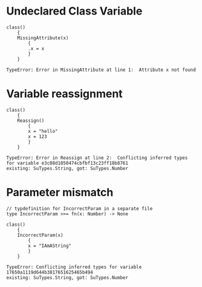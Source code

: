 # Undeclared Class Variable
```
class()
    {
    MissingAttribute(x) 
        {
        .x = x
        }
    }
```
```
TypeError: Error in MissingAttribute at line 1:  Attribute x not found
```

# Variable reassignment
```
class()
    {
    Reassign()
        {
        x = "hello"
        x = 123
        }
    }
```
```
TypeError: Error in Reassign at line 2:  Conflicting inferred types for variable e3c08d1050474cbfbf13c23ff18b8761
existing: SuTypes.String, got: SuTypes.Number
```

# Parameter mismatch
```
// typdefinition for IncorrectParam in a separate file
type IncorrectParam >>= fn(x: Number) -> None
```
```
class()
    {
    IncorrectParam(x)
        {
        x = "IAmAString"
        }
    }
```

```
TypeError: Conflicting inferred types for variable 17650a1119d644b3817651625465b494
existing: SuTypes.String, got: SuTypes.Number
```
